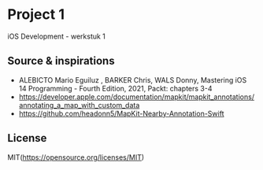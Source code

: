 # Project 1

iOS Development - werkstuk 1

## Source & inspirations

* ALEBICTO Mario Eguiluz , BARKER Chris, WALS Donny, Mastering iOS 14 Programming - Fourth Edition, 2021, Packt: chapters 3-4
* https://developer.apple.com/documentation/mapkit/mapkit_annotations/annotating_a_map_with_custom_data
* https://github.com/headonn5/MapKit-Nearby-Annotation-Swift

## License
MIT(https://opensource.org/licenses/MIT)


